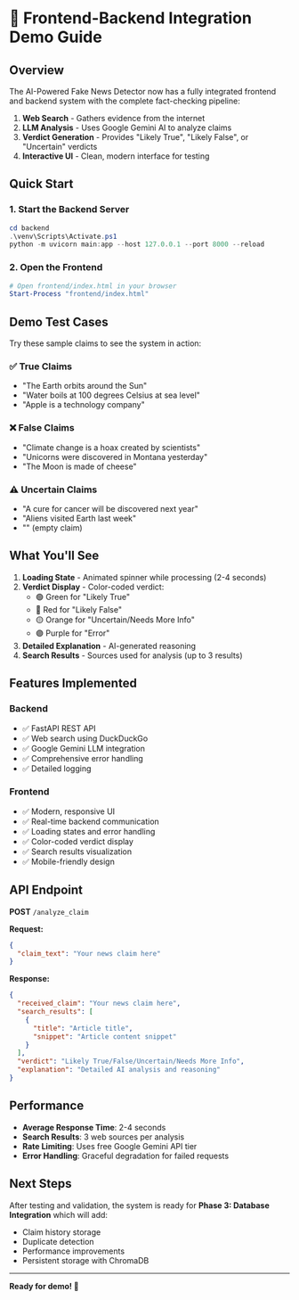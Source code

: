 # 🚀 Frontend-Backend Integration Demo Guide

## Overview

The AI-Powered Fake News Detector now has a fully integrated frontend and backend system with the complete fact-checking pipeline:

1. **Web Search** - Gathers evidence from the internet
2. **LLM Analysis** - Uses Google Gemini AI to analyze claims
3. **Verdict Generation** - Provides "Likely True", "Likely False", or "Uncertain" verdicts
4. **Interactive UI** - Clean, modern interface for testing

## Quick Start

### 1. Start the Backend Server

```powershell
cd backend
.\venv\Scripts\Activate.ps1
python -m uvicorn main:app --host 127.0.0.1 --port 8000 --reload
```

### 2. Open the Frontend

```powershell
# Open frontend/index.html in your browser
Start-Process "frontend/index.html"
```

## Demo Test Cases

Try these sample claims to see the system in action:

### ✅ True Claims

- "The Earth orbits around the Sun"
- "Water boils at 100 degrees Celsius at sea level"
- "Apple is a technology company"

### ❌ False Claims

- "Climate change is a hoax created by scientists"
- "Unicorns were discovered in Montana yesterday"
- "The Moon is made of cheese"

### ⚠️ Uncertain Claims

- "A cure for cancer will be discovered next year"
- "Aliens visited Earth last week"
- "" (empty claim)

## What You'll See

1. **Loading State** - Animated spinner while processing (2-4 seconds)
2. **Verdict Display** - Color-coded verdict:
   - 🟢 Green for "Likely True"
   - 🔴 Red for "Likely False"
   - 🟡 Orange for "Uncertain/Needs More Info"
   - 🟣 Purple for "Error"
3. **Detailed Explanation** - AI-generated reasoning
4. **Search Results** - Sources used for analysis (up to 3 results)

## Features Implemented

### Backend

- ✅ FastAPI REST API
- ✅ Web search using DuckDuckGo
- ✅ Google Gemini LLM integration
- ✅ Comprehensive error handling
- ✅ Detailed logging

### Frontend

- ✅ Modern, responsive UI
- ✅ Real-time backend communication
- ✅ Loading states and error handling
- ✅ Color-coded verdict display
- ✅ Search results visualization
- ✅ Mobile-friendly design

## API Endpoint

**POST** `/analyze_claim`

**Request:**

```json
{
  "claim_text": "Your news claim here"
}
```

**Response:**

```json
{
  "received_claim": "Your news claim here",
  "search_results": [
    {
      "title": "Article title",
      "snippet": "Article content snippet"
    }
  ],
  "verdict": "Likely True/False/Uncertain/Needs More Info",
  "explanation": "Detailed AI analysis and reasoning"
}
```

## Performance

- **Average Response Time**: 2-4 seconds
- **Search Results**: 3 web sources per analysis
- **Rate Limiting**: Uses free Google Gemini API tier
- **Error Handling**: Graceful degradation for failed requests

## Next Steps

After testing and validation, the system is ready for **Phase 3: Database Integration** which will add:

- Claim history storage
- Duplicate detection
- Performance improvements
- Persistent storage with ChromaDB

---

**Ready for demo! 🎉**
